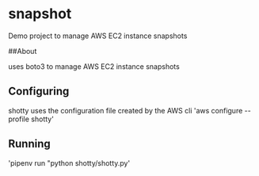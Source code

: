# snapshot
Demo project to manage AWS EC2 instance snapshots


##About

uses boto3 to manage AWS EC2 instance snapshots

## Configuring

shotty uses the configuration file created by the AWS cli
'aws configure --profile shotty'

## Running

'pipenv run "python shotty/shotty.py'